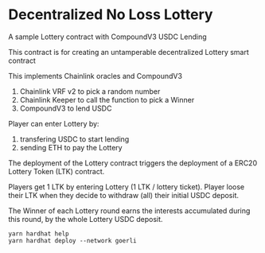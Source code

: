 # Decentralized No Loss Lottery 

A sample Lottery contract with CompoundV3 USDC Lending

This contract is for creating an untamperable decentralized Lottery smart contract

This implements Chainlink oracles and CompoundV3
1. Chainlink VRF v2 to pick a random number
2. Chainlink Keeper to call the function to pick a Winner
3. CompoundV3 to lend USDC

Player can enter Lottery by:
1. transfering USDC to start lending
2. sending ETH to pay the Lottery

The deployment of the Lottery contract triggers the deployment of a ERC20 Lottery Token (LTK) contract.

Players get 1 LTK by entering Lottery (1 LTK / lottery ticket).
Player loose their LTK when they decide to withdraw (all) their initial USDC deposit.

The Winner of each Lottery round earns the interests accumulated during this round, by the whole Lottery USDC deposit.

```shell
yarn hardhat help
yarn hardhat deploy --network goerli
```
